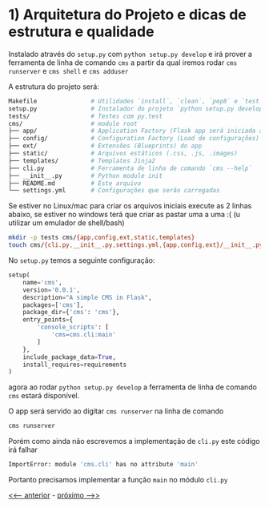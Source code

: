 # 1) Arquitetura do Projeto e dicas de estrutura e qualidade

Instalado através do `setup.py` com `python setup.py develop` e irá prover 
a ferramenta de linha de comando `cms` a partir da qual iremos rodar 
`cms runserver` e `cms shell` e `cms adduser`

A estrutura do projeto será:

```bash
Makefile               # Utilidades `install`, `clean`, `pep8` e `test`
setup.py               # Instalador do projeto `python setup.py develop`
tests/                 # Testes com py.test
cms/                   # module root
├── app/               # Application Factory (Flask app será iniciada aqui)
├── config/            # Configuration Factory (Load de configurações)
├── ext/               # Extensões (Blueprints) do app
├── static/            # Arquivos estáticos (.css, .js, .images)
├── templates/         # Templates Jinja2
├── cli.py             # Ferramenta de linha de comando `cms --help`
├── __init__.py        # Python module init
├── README.md          # Este arquivo
└── settings.yml       # Configurações que serão carregadas
```

Se estiver no Linux/mac para criar os arquivos iniciais execute as 2 linhas abaixo, se estiver no windows terá que criar as pastar uma a uma :( (u utilizar um emulador de shell/bash)

```bash
mkdir -p tests cms/{app,config,ext,static,templates}
touch cms/{cli.py,__init__.py,settings.yml,{app,config,ext}/__init__.py}
```

No `setup.py` temos a seguinte configuração:

```python
setup(
    name='cms',
    version='0.0.1',
    description="A simple CMS in Flask",
    packages=['cms'],
    package_dir={'cms': 'cms'},
    entry_points={
        'console_scripts': [
            'cms=cms.cli:main'
        ]
    },
    include_package_data=True,
    install_requires=requirements
)

```

agora ao rodar `python setup.py develop` a ferramenta de linha de comando `cms` estará disponível.


O app será servido ao digitar `cms runserver` na linha de comando

```bash
cms runserver
``` 

Porém como ainda não escrevemos a implementação de `cli.py` este código irá falhar

```bash
ImportError: module 'cms.cli' has no attribute 'main'
```

Portanto precisamos implementar a função `main` no módulo `cli.py`


[<<-- anterior](../../../tree/master/cms)  -  [próximo -->>](../../../tree/cms_2_cli/cms)
